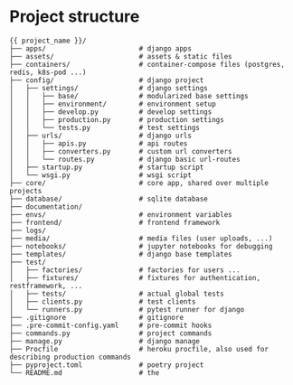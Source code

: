 # Project structure

    {{ project_name }}/
    ├── apps/                       # django apps
    ├── assets/                     # assets & static files
    ├── containers/                 # container-compose files (postgres, redis, k8s-pod ...)
    ├── config/                     # django project
    │   ├── settings/               # django settings
    │   │   ├── base/               # modularized base settings
    │   │   ├── environment/        # environment setup
    │   │   ├── develop.py          # develop settings
    │   │   ├── production.py       # production settings
    │   │   └── tests.py            # test settings
    │   ├── urls/                   # django urls
    │   │   ├── apis.py             # api routes
    │   │   ├── converters.py       # custom url converters
    │   │   └── routes.py           # django basic url-routes
    │   ├── startup.py              # startup script
    │   └── wsgi.py                 # wsgi script
    ├── core/                       # core app, shared over multiple projects
    ├── database/                   # sqlite database
    ├── documentation/
    ├── envs/                       # environment variables
    ├── frontend/                   # frontend framework
    ├── logs/
    ├── media/                      # media files (user uploads, ...)
    ├── notebooks/                  # jupyter notebooks for debugging
    ├── templates/                  # django base templates
    ├── test/
    │   ├── factories/              # factories for users ...
    │   ├── fixtures/               # fixtures for authentication, restframework, ...
    │   ├── tests/                  # actual global tests
    │   ├── clients.py              # test clients
    │   └── runners.py              # pytest runner for django
    ├── .gitignore                  # gitignore
    ├── .pre-commit-config.yaml     # pre-commit hooks
    ├── commands.py                 # project commands
    ├── manage.py                   # django manage
    ├── Procfile                    # heroku procfile, also used for describing production commands
    ├── pyproject.toml              # poetry project
    └── README.md                   # the

